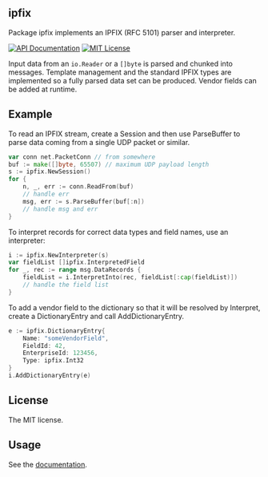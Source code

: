 ipfix
-----

Package ipfix implements an IPFIX (RFC 5101) parser and interpreter.

[![API Documentation](http://img.shields.io/badge/api-Godoc-blue.svg?style=flat-square)](http://godoc.org/github.com/calmh/ipfix)
[![MIT License](http://img.shields.io/badge/license-MIT-blue.svg?style=flat-square)](http://opensource.org/licenses/MIT)

Input data from an `io.Reader` or a `[]byte` is parsed and chunked into
messages. Template management and the standard IPFIX types are implemented
so a fully parsed data set can be produced. Vendor fields can be added at
runtime.

## Example

To read an IPFIX stream, create a Session and then use ParseBuffer to parse
data coming from a single UDP packet or similar.

```go
var conn net.PacketConn // from somewhere
buf := make([]byte, 65507) // maximum UDP payload length
s := ipfix.NewSession()
for {
    n, _, err := conn.ReadFrom(buf)
    // handle err
    msg, err := s.ParseBuffer(buf[:n])
    // handle msg and err
}
```

To interpret records for correct data types and field names, use an interpreter:

```go
i := ipfix.NewInterpreter(s)
var fieldList []ipfix.InterpretedField
for _, rec := range msg.DataRecords {
    fieldList = i.InterpretInto(rec, fieldList[:cap(fieldList)])
    // handle the field list
}
```

To add a vendor field to the dictionary so that it will be resolved by
Interpret, create a DictionaryEntry and call AddDictionaryEntry.

```go
e := ipfix.DictionaryEntry{
    Name: "someVendorField",
    FieldId: 42,
    EnterpriseId: 123456,
    Type: ipfix.Int32
}
i.AddDictionaryEntry(e)
```

## License

The MIT license.

## Usage

See the [documentation](http://godoc.org/github.com/calmh/ipfix).

